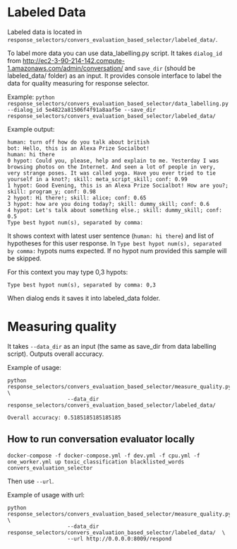 # Labeled Data

Labeled data is located in `response_selectors/convers_evaluation_based_selector/labeled_data/`.

To label more data you can use data_labelling.py script.
It takes `dialog_id` from http://ec2-3-90-214-142.compute-1.amazonaws.com/admin/conversation/
and `save_dir` (should be labeled_data/ folder) as an input.
It provides console interface to label the data for quality measuring for response selector.

Example: `python response_selectors/convers_evaluation_based_selector/data_labelling.py --dialog_id 5e4822a81506f4f91a8aaf5e --save_dir response_selectors/convers_evaluation_based_selector/labeled_data/`

Example output:

```
human: turn off how do you talk about british
bot: Hello, this is an Alexa Prize Socialbot!
human: hi there
0 hypot: Could you, please, help and explain to me. Yesterday I was browsing photos on the Internet. And seen a lot of people in very, very strange poses. It was called yoga. Have you ever tried to tie yourself in a knot?; skill: meta_script_skill; conf: 0.99
1 hypot: Good Evening, this is an Alexa Prize Socialbot! How are you?; skill: program_y; conf: 0.98
2 hypot: Hi there!; skill: alice; conf: 0.65
3 hypot: how are you doing today?; skill: dummy_skill; conf: 0.6
4 hypot: Let's talk about something else.; skill: dummy_skill; conf: 0.5
Type best hypot num(s), separated by comma:
```

It shows context with latest user sentence (`human: hi there`) and list of hypotheses for this user response.
In `Type best hypot num(s), separated by comma:` hypots nums expected.
If no hypot num provided this sample will be skipped.

For this context you may type 0,3 hypots:
```
Type best hypot num(s), separated by comma: 0,3
```

When dialog ends it saves it into labeled_data folder.


# Measuring quality

It takes `--data_dir` as an input (the same as save_dir from data labelling script).
Outputs overall accuracy.

Example of usage:

```
python response_selectors/convers_evaluation_based_selector/measure_quality.py \
                   --data_dir response_selectors/convers_evaluation_based_selector/labeled_data/

Overall accuracy: 0.5185185185185185
```

## How to run conversation evaluator locally

`docker-compose -f docker-compose.yml -f dev.yml -f cpu.yml -f one_worker.yml up toxic_classification blacklisted_words convers_evaluation_selector`

Then use `--url`.

Example of usage with url:

```
python response_selectors/convers_evaluation_based_selector/measure_quality.py \
                   --data_dir response_selectors/convers_evaluation_based_selector/labeled_data/  \
                   --url http://0.0.0.0:8009/respond
```
